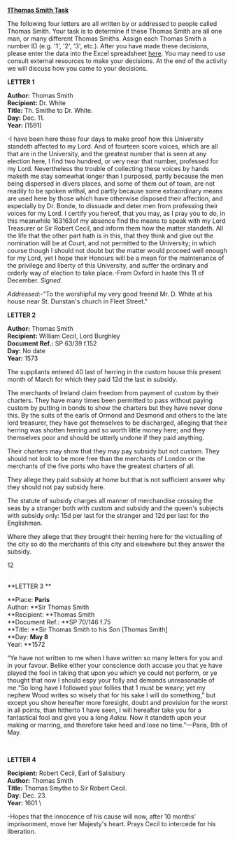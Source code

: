 **<span style="text-decoration:underline;">1Thomas Smith Task</span>**

The following four letters are all written by or addressed to people called Thomas Smith. Your task is to determine if these Thomas Smith are all one man, or many different Thomas Smiths. Assign each Thomas Smith a number ID (e.g. '1', '2', '3', etc.). After you have made these decisions, please enter the data into the Excel spreadsheet [here](https://github.com/networkingarchives/networkingarchives.github.io/blob/main/Test%20spreadsheet.xlsx?raw=true). You may need to use consult external resources to make your decisions. At the end of the activity we will discuss how you came to your decisions. 

**LETTER 1**

**Author:** Thomas Smith \
**Recipient:** Dr. White \
**Title:** Th. Smithe to Dr. White. \
**Day:** Dec. 11. \
**Year:** [1591]

-I have been here these four days to make proof how this University standeth affected to my Lord. And of fourteen score voices, which are all that are in the University, and the greatest number that is seen at any election here, I find two hundred, or very near that number, professed for my Lord. Nevertheless the trouble of collecting these voices by hands maketh me stay somewhat longer than I purposed, partly because the men being dispersed in divers places, and some of them out of town, are not readily to be spoken withal, and partly because some extraordinary means are used here by those which have otherwise disposed their affection, and especially by Dr. Bonde, to dissuade and deter men from professing their voices for my Lord. I certify you hereof, that you may, as I pray you to do, in this meanwhile 163163of my absence find the means to speak with my Lord Treasurer or Sir Robert Cecil, and inform them how the matter standeth. All the life that the other part hath is in this, that they think and give out the nomination will be at Court, and not permitted to the University; in which course though I should not doubt but the matter would proceed well enough for my Lord, yet I hope their Honours will be a mean for the maintenance of the privilege and liberty of this University, and suffer the ordinary and orderly way of election to take place.-From Oxford in haste this 11 of December. _Signed._

_Addressed_:-"To the worshipful my very good freend Mr. D. White at his house near St. Dunstan's church in Fleet Street."

**LETTER 2**

**Author:** Thomas Smith  \
**Recipient:** William Cecil, Lord Burghley \
**Document Ref.:** SP 63/39 f.152 \
**Day:** No date \
**Year:** 1573

The suppliants entered 40 last of herring in the custom house this present month of March for which they paid 12d the last in subsidy.

The merchants of Ireland claim freedom from payment of custom by their charters. They have many times been permitted to pass without paying custom by putting in bonds to show the charters but they have never done this. By the suits of the earls of Ormond and Desmond and others to the late lord treasurer, they have got themselves to be discharged, alleging that their herring was shotten herring and so worth little money here; and they themselves poor and should be utterly undone if they paid anything.

Their charters may show that they may pay subsidy but not custom. They should not look to be more free than the merchants of London or the merchants of the five ports who have the greatest charters of all.

They allege they paid subsidy at home but that is not sufficient answer why they should not pay subsidy here.

The statute of subsidy charges all manner of merchandise crossing the seas by a stranger both with custom and subsidy and the queen's subjects with subsidy only: 15d per last for the stranger and 12d per last for the Englishman.

Where they allege that they brought their herring here for the victualling of the city so do the merchants of this city and elsewhere but they answer the subsidy.

12

 \
**LETTER 3 ** 

**Place: **Paris** \
Author: **Sir Thomas Smith \
**Recipient: **Thomas Smith \
**Document Ref.: **SP 70/146 f.75 \
**Title: **Sir Thomas Smith to his Son [Thomas Smith] \
**Day: **May 8** \
Year: **1572

“Ye have not written to me when I have written so many letters for you and in your favour. Belike either your conscience doth accuse you that ye have played the fool in taking that upon you which ye could not perform, or ye thought that now I should espy your folly and demands unreasonable of me.“So long have I followed your follies that 1 must be weary; yet my nephew Wood writes so wisely that for his sake I will do something,” but except you show hereafter more foresight, doubt and provision for the worst in all points, than hitherto 1 have seen, I will hereafter take you for a fantastical fool and give you a long _Adieu_. Now it standeth upon your making or marring, and therefore take heed and lose no time.”—Paris, 8th of May.

 

**LETTER 4**

**Recipient:** Robert Cecil, Earl of Salisbury \
**Author:** Thomas Smith \
**Title:** Thomas Smythe to Sir Robert Cecil. \
**Day:** Dec. 23. \
**Year:** 1601 \


-Hopes that the innocence of his cause will now, after 10 months' imprisonment, move her Majesty's heart. Prays Cecil to intercede for his liberation.
